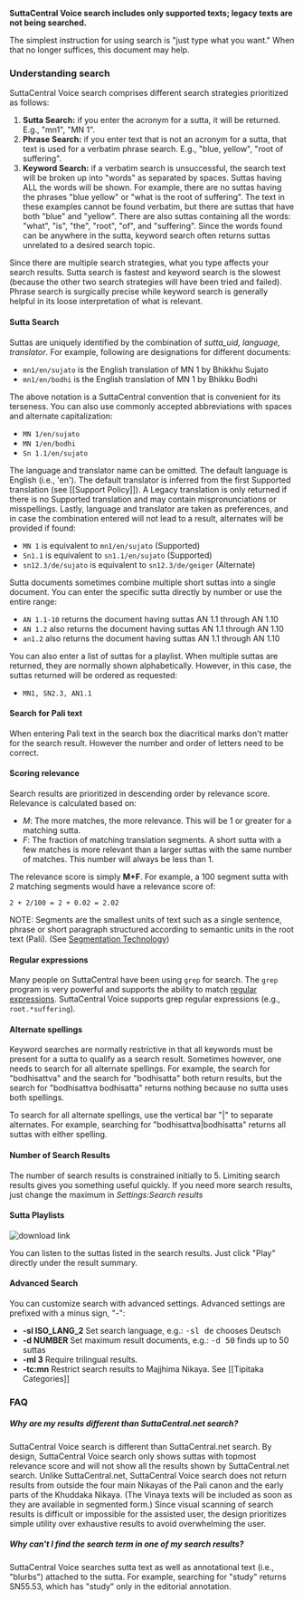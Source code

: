 **SuttaCentral Voice search includes only supported texts; legacy texts are not being searched.**

The simplest instruction for using search is "just type what you want."
When that no longer suffices, this document may help.

### Understanding search
SuttaCentral Voice search comprises different search strategies prioritized as follows:

1. **Sutta Search:** if you enter the acronym for a sutta, it will be returned. E.g., "mn1", "MN 1".
1. **Phrase Search:** if you enter text that is not an acronym for a sutta, that text is used for a verbatim phrase search. E.g., "blue, yellow", "root of suffering".
1. **Keyword Search:** if a verbatim search is unsuccessful, the search text will be broken up into "words" as separated by spaces. Suttas having ALL the words will be shown. For example, there are no suttas having the phrases "blue yellow" or "what is the root of suffering". The text in these examples cannot be found verbatim, but there are suttas that have both "blue" and "yellow". There are also suttas containing all the words: "what", "is", "the", "root", "of", and "suffering". Since the words found can be anywhere in the sutta, keyword search often returns suttas unrelated to a desired search topic.

Since there are multiple search strategies, what you type affects your search results.
Sutta search is fastest and keyword search is the slowest 
(because the other two search strategies will have been tried and failed).
Phrase search is surgically precise while keyword search is generally helpful in its loose interpretation of what is relevant.

#### Sutta Search
Suttas are uniquely identified by the combination of _sutta_uid, language, translator_. For example, following are designations for different documents:

* `mn1/en/sujato` is the English translation of MN 1 by Bhikkhu Sujato
* `mn1/en/bodhi` is the English translation of MN 1 by Bhikku Bodhi

The above notation is a SuttaCentral convention that is convenient for its terseness. You can also use commonly accepted abbreviations with spaces and alternate capitalization:

* `MN 1/en/sujato`
* `MN 1/en/bodhi`
* `Sn 1.1/en/sujato`

The language and translator name can be omitted. The default language is English (i.e., 'en'). The default translator is inferred from the first Supported translation (see [[Support Policy]]). A Legacy translation is only returned if there is no Supported translation and may contain mispronunciations or misspellings. Lastly, language and translator are taken as preferences, and in case the combination entered will not lead to a result, alternates will be provided if found:

* `MN 1` is equivalent to `mn1/en/sujato` (Supported)
* `Sn1.1` is equivalent to `sn1.1/en/sujato` (Supported)
* `sn12.3/de/sujato` is equivalent to `sn12.3/de/geiger` (Alternate)


Sutta documents sometimes combine multiple short suttas into a single document. You can enter the specific sutta directly by number or use the entire range:

* `AN 1.1-10` returns the document having suttas AN 1.1 through AN 1.10
* `AN 1.2` also returns the document having suttas AN 1.1 through AN 1.10
* `an1.2` also returns the document having suttas AN 1.1 through AN 1.10

You can also enter a list of suttas for a playlist. When multiple suttas are returned, they are normally shown alphabetically. However, in this case, the suttas returned will be ordered as requested:

* `MN1, SN2.3, AN1.1`

#### Search for Pali text
When entering Pali text in the search box the diacritical marks don't matter for the search result. However the number and order of letters need to be correct.

#### Scoring relevance
Search results are prioritized in descending order by relevance score. Relevance is calculated based on:

* *M*: The more matches, the more relevance. This will be 1 or greater for a matching sutta.
* *F*: The fraction of matching translation segments. A short sutta with a few matches is more relevant than a larger suttas with the same number of matches. This number will always be less than 1.

The relevance score is simply **M+F**. For example, a 100 segment sutta with 2 matching segments would have a relevance score of: 

```
2 + 2/100 = 2 + 0.02 = 2.02
``` 

NOTE: Segments are the smallest units of text such as a single sentence, phrase or short paragraph structured according to semantic units in the root text (Pali).  (See [Segmentation Technology](/sc-voice/en/Segmentation-Technology))

#### Regular expressions
Many people on SuttaCentral have been using `grep` for search. 
The `grep` program is very powerful and supports the ability to match 
[regular expressions](https://www.google.com/search?q=grep+-E+option). 
SuttaCentral Voice supports grep regular expressions (e.g., `root.*suffering`).

#### Alternate spellings
Keyword searches are normally restrictive in that all keywords must be present 
for a sutta to qualify as a search result.
Sometimes however, one needs to search for all alternate spellings.
For example, the search for "bodhisattva" and the search for "bodhisatta" both
return results, but the search for "bodhisattva bodhisatta" returns nothing because
no sutta uses both spellings.

To search for all alternate spellings, use the vertical bar "|" to separate
alternates. For example, searching for "bodhisattva|bodhisatta" returns
all suttas with either spelling.

#### Number of Search Results 
The number of search results is constrained initially to 5. Limiting search results gives you something useful quickly. 
If you need more search results, just change the maximum in 
_Settings:Search results_

#### Sutta Playlists
![download link](https://github.com/sc-voice/sc-voice/blob/master/src/assets/play-all-de.png?raw=true)

You can listen to the suttas listed in the search results. Just click "Play" directly under the result summary.

#### Advanced Search
You can customize search with advanced settings. Advanced settings are prefixed with a minus sign, "-":

* **-sl ISO_LANG_2**  Set search language, e.g.: <kbd>-sl de</kbd> chooses Deutsch
* **-d NUMBER**  Set maximum result documents, e.g.: <kbd>-d 50</kbd> finds up to 50 suttas
* **-ml 3**  Require trilingual results.
* **-tc:mn** Restrict search results to Majjhima Nikaya. See [[Tipitaka Categories]]

### FAQ
##### Why are my results different than SuttaCentral.net search?
SuttaCentral Voice search is different than SuttaCentral.net search. By design, SuttaCentral Voice search only shows suttas with topmost relevance score and will not show all the results shown by SuttaCentral.net search. Unlike SuttaCentral.net, SuttaCentral Voice search does not return results from outside the four main Nikayas of the Pali canon and the early parts of the Khuddaka Nikaya. (The Vinaya texts will be included as soon as they are available in segmented form.) Since visual scanning of search results is difficult or impossible for the assisted user, the design prioritizes simple utility over exhaustive results to avoid overwhelming the user.

##### Why can't I find the search term in one of my search results?
SuttaCentral Voice searches sutta text as well as annotational text (i.e., "blurbs") attached to the sutta. For example, searching for "study" returns SN55.53, which has "study" only in the editorial annotation.
